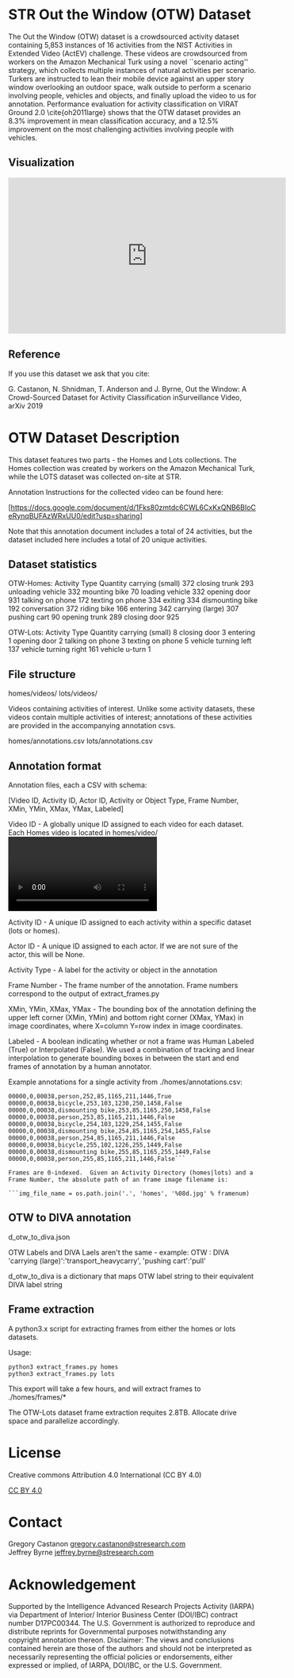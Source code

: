 # STR Out the Window (OTW) Dataset

The Out the Window (OTW) dataset is a crowdsourced activity dataset containing 5,853 instances of 16 activities from the NIST Activities in Extended Video (ActEV) challenge.  These videos are crowdsourced from workers on the Amazon Mechanical Turk using a novel ``scenario acting'' strategy, which collects multiple instances of natural activities per scenario.  Turkers are instructed to lean their mobile device against an upper story window overlooking an outdoor space, walk outside to perform a scenario involving people, vehicles and objects, and finally upload the video to us for annotation.  Performance evaluation for activity classification on VIRAT Ground 2.0 \cite{oh2011large} shows that the OTW dataset provides an 8.3\% improvement in mean classification accuracy, and a 12.5\% improvement on the most challenging activities involving people with vehicles. 

## Visualization

<iframe width="560" height="315" src="https://www.youtube.com/embed/PB_FejlIlhc" frameborder="0" allow="accelerometer; autoplay; encrypted-media; gyroscope; picture-in-picture" allowfullscreen></iframe>

## Reference

If you use this dataset we ask that you cite:

G. Castanon, N. Shnidman, T. Anderson and J. Byrne, Out the Window: A Crowd-Sourced Dataset for Activity Classification inSurveillance Video, arXiv 2019


# OTW Dataset Description

This dataset features two parts - the Homes and Lots collections.  The Homes collection was created by workers on the Amazon Mechanical Turk, while the LOTS dataset was collected on-site at STR.

Annotation Instructions for the collected video can be found here:  

[https://docs.google.com/document/d/1Fks80zmtdc6CWL6CxKxQNB6BIoCeRynqBUFAzWRxUU0/edit?usp=sharing]

Note that this annotation document includes a total of 24 activities, but the dataset included here includes a total of 20 unique activities.

## Dataset statistics

OTW-Homes:
Activity Type			Quantity
carrying (small)		372
closing trunk			293
unloading vehicle		332
mounting bike			70
loading vehicle			332
opening door			931
talking on phone		172
texting on phone		334
exiting					334
dismounting bike		192
conversation			372
riding bike				166
entering				342
carrying (large)		307
pushing cart			90
opening trunk			289
closing door			925


OTW-Lots:
Activity Type			Quantity
carrying (small)		8
closing door 			3
entering 				1
opening door			2
talking on phone		3
texting on phone		5
vehicle turning left 	137
vehicle turning right	161
vehicle u-turn			1

## File structure

homes/videos/
lots/videos/

Videos containing activities of interest.  Unlike some activity datasets, these videos contain multiple activities of interest; annotations of these activities are provided in the accompanying annotation csvs.

homes/annotations.csv
lots/annotations.csv

## Annotation format

Annotation files, each a CSV with schema:

[Video ID, Activity ID, Actor ID, Activity or Object Type, Frame Number, XMin, YMin, XMax, YMax, Labeled]

Video ID - 
A globally unique ID assigned to each video for each dataset.  
Each Homes video is located in homes/video/<Video ID>.mp4.  
Each Lots video is located in lots/video/<Video ID>.mp4

Activity ID - 
A unique ID assigned to each activity within a specific dataset (lots or homes).

Actor ID - 
A unique ID assigned to each actor.  If we are not sure of the actor, this will be None.  

Activity Type - 
A label for the activity or object in the annotation

Frame Number -
The frame number of the annotation.  Frame numbers correspond to the output of extract_frames.py

XMin, YMin, XMax, YMax - 
The bounding box of the annotation defining the upper left corner (XMin, YMin) and bottom right corner (XMax, YMax) in image coordinates, where X=column Y=row index in image coordinates.

Labeled - 
A boolean indicating whether or not a frame was Human Labeled (True) or Interpolated (False).  We used a combination of tracking and linear interpolation to generate bounding boxes in between the start and end frames of annotation by a human annotator.

Example annotations for a single activity from ./homes/annotations.csv:
```00000,0,00038,dismounting bike,252,82,1165,255,1586,True
00000,0,00038,person,252,85,1165,211,1446,True
00000,0,00038,bicycle,253,103,1230,250,1458,False
00000,0,00038,dismounting bike,253,85,1165,250,1458,False
00000,0,00038,person,253,85,1165,211,1446,False
00000,0,00038,bicycle,254,103,1229,254,1455,False
00000,0,00038,dismounting bike,254,85,1165,254,1455,False
00000,0,00038,person,254,85,1165,211,1446,False
00000,0,00038,bicycle,255,102,1226,255,1449,False
00000,0,00038,dismounting bike,255,85,1165,255,1449,False
00000,0,00038,person,255,85,1165,211,1446,False```

Frames are 0-indexed.  Given an Activity Directory (homes|lots) and a Frame Number, the absolute path of an frame image filename is:

```img_file_name = os.path.join('.', 'homes', '%08d.jpg' % framenum)
```

## OTW to DIVA annotation

d_otw_to_diva.json

OTW Labels and DIVA Laels aren't the same - example:
OTW : DIVA
'carrying (large)':'transport_heavycarry',
'pushing cart':'pull'

d_otw_to_diva is a dictionary that maps OTW label string to their equivalent DIVA label string 


## Frame extraction

A python3.x script for extracting frames from either the homes or lots datasets.

Usage:  

```pip3 install imageio imageio-ffmpeg
python3 extract_frames.py homes
python3 extract_frames.py lots
```

This export will take a few hours, and will extract frames to ./homes/frames/*

The OTW-Lots dataset frame extraction requites 2.8TB.  Allocate drive space and parallelize accordingly.

# License

Creative commons Attribution 4.0 International (CC BY 4.0)

[CC BY 4.0](https://creativecommons.org/licenses/by/4.0/)

# Contact

Gregory Castanon <gregory.castanon@stresearch.com>  
Jeffrey Byrne <jeffrey.byrne@stresearch.com>  

# Acknowledgement

Supported by the Intelligence Advanced Research Projects Activity (IARPA) via Department of Interior/ Interior Business Center (DOI/IBC) contract number D17PC00344. The U.S. Government is authorized to reproduce and distribute reprints for Governmental purposes notwithstanding any copyright annotation thereon. Disclaimer: The views and conclusions contained herein are those of the authors and should not be interpreted as necessarily representing the official policies or endorsements, either expressed or implied, of IARPA, DOI/IBC, or the U.S. Government.
